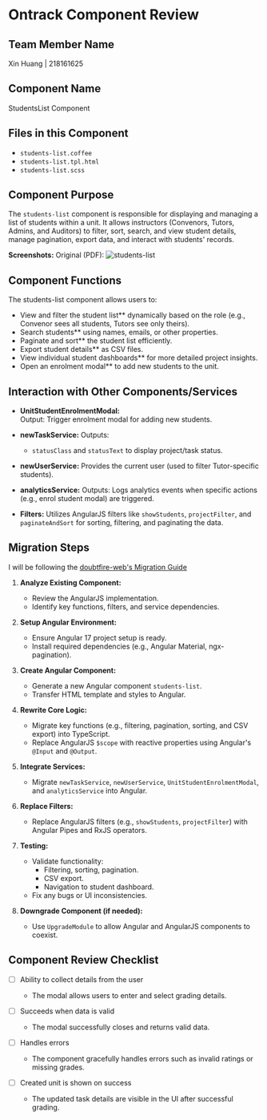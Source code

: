 # Ontrack Component Review

## Team Member Name
Xin Huang | 218161625

## Component Name
StudentsList Component

## Files in this Component
- `students-list.coffee`
- `students-list.tpl.html`
- `students-list.scss`


## Component Purpose

The `students-list` component is responsible for displaying and managing a list of students within a unit. It allows instructors (Convenors, Tutors, Admins, and Auditors) to filter, sort, search, and view student details, manage pagination, export data, and interact with students' records.

**Screenshots:**
Original (PDF): ![students-list](students-list.png)

## Component Functions
The students-list component allows users to:

- View and filter the student list** dynamically based on the role (e.g., Convenor sees all students, Tutors see only theirs).
- Search students** using names, emails, or other properties.
- Paginate and sort** the student list efficiently.
- Export student details** as CSV files.
- View individual student dashboards** for more detailed project insights.
- Open an enrolment modal** to add new students to the unit.

## Interaction with Other Components/Services
- **UnitStudentEnrolmentModal:**  
  Output: Trigger enrolment modal for adding new students.

- **newTaskService:**
  Outputs:
  - `statusClass` and `statusText` to display project/task status.

- **newUserService:**
  Provides the current user (used to filter Tutor-specific students).

- **analyticsService:**
  Outputs: Logs analytics events when specific actions (e.g., enrol student modal) are triggered.

- **Filters:**
  Utilizes AngularJS filters like `showStudents`, `projectFilter`, and `paginateAndSort` for sorting, filtering, and paginating the data.


## Migration Steps
I will be following the
[doubtfire-web's Migration Guide](https://github.com/thoth-tech/doubtfire-web/blob/e70f4c7cd1395eaab942ee389788f75f92e985c9/MIGRATION-GUIDE.md)

1. **Analyze Existing Component:**
   - Review the AngularJS implementation.
   - Identify key functions, filters, and service dependencies.

2. **Setup Angular Environment:**
   - Ensure Angular 17 project setup is ready.
   - Install required dependencies (e.g., Angular Material, ngx-pagination).

3. **Create Angular Component:**
   - Generate a new Angular component `students-list`.
   - Transfer HTML template and styles to Angular.

4. **Rewrite Core Logic:**
   - Migrate key functions (e.g., filtering, pagination, sorting, and CSV export) into TypeScript.
   - Replace AngularJS `$scope` with reactive properties using Angular's `@Input` and `@Output`.

5. **Integrate Services:**
   - Migrate `newTaskService`, `newUserService`, `UnitStudentEnrolmentModal`, and `analyticsService` into Angular.

6. **Replace Filters:**
   - Replace AngularJS filters (e.g., `showStudents`, `projectFilter`) with Angular Pipes and RxJS operators.

7. **Testing:**
   - Validate functionality:
     - Filtering, sorting, pagination.
     - CSV export.
     - Navigation to student dashboard.
   - Fix any bugs or UI inconsistencies.

8. **Downgrade Component (if needed):**
   - Use `UpgradeModule` to allow Angular and AngularJS components to coexist.

## Component Review Checklist

- [ ] Ability to collect details from the user
  - The modal allows users to enter and select grading details.

- [ ] Succeeds when data is valid
  - The modal successfully closes and returns valid data.

- [ ] Handles errors
  - The component gracefully handles errors such as invalid ratings or missing grades.

- [ ] Created unit is shown on success
  - The updated task details are visible in the UI after successful grading.